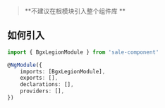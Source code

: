 
>  **不建议在根模块引入整个组件库 **

## 如何引入 ##
``` typescript
import { BgxLegionModule } from 'sale-component'

@NgModule({
    imports: [BgxLegionModule],
    exports: [],
    declarations: [],
    providers: [],
})

```
